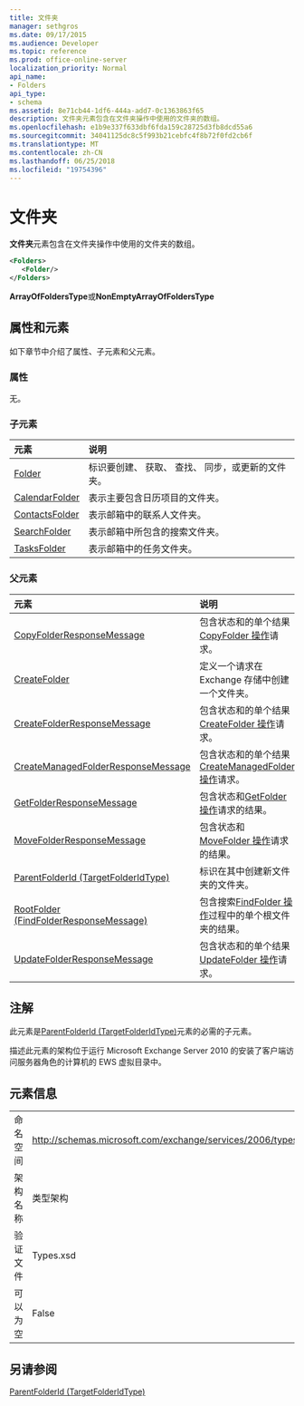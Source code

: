 ```yaml
---
title: 文件夹
manager: sethgros
ms.date: 09/17/2015
ms.audience: Developer
ms.topic: reference
ms.prod: office-online-server
localization_priority: Normal
api_name:
- Folders
api_type:
- schema
ms.assetid: 8e71cb44-1df6-444a-add7-0c1363863f65
description: 文件夹元素包含在文件夹操作中使用的文件夹的数组。
ms.openlocfilehash: e1b9e337f633dbf6fda159c28725d3fb8dcd55a6
ms.sourcegitcommit: 34041125dc8c5f993b21cebfc4f8b72f0fd2cb6f
ms.translationtype: MT
ms.contentlocale: zh-CN
ms.lasthandoff: 06/25/2018
ms.locfileid: "19754396"
---
```

# <a name="folders"></a>文件夹

**文件夹**元素包含在文件夹操作中使用的文件夹的数组。 
  
```xml
<Folders>
   <Folder/>
</Folders>
```

 **ArrayOfFoldersType**或**NonEmptyArrayOfFoldersType**
## <a name="attributes-and-elements"></a>属性和元素

如下章节中介绍了属性、子元素和父元素。
  
### <a name="attributes"></a>属性

无。
  
### <a name="child-elements"></a>子元素

|**元素**|**说明**|
|:-----|:-----|
|[Folder](folder.md) <br/> |标识要创建、 获取、 查找、 同步，或更新的文件夹。  <br/> |
|[CalendarFolder](calendarfolder.md) <br/> |表示主要包含日历项目的文件夹。  <br/> |
|[ContactsFolder](contactsfolder.md) <br/> |表示邮箱中的联系人文件夹。  <br/> |
|[SearchFolder](searchfolder.md) <br/> |表示邮箱中所包含的搜索文件夹。  <br/> |
|[TasksFolder](tasksfolder.md) <br/> |表示邮箱中的任务文件夹。  <br/> |
   
### <a name="parent-elements"></a>父元素

|**元素**|**说明**|
|:-----|:-----|
|[CopyFolderResponseMessage](copyfolderresponsemessage.md) <br/> |包含状态和的单个结果[CopyFolder 操作](copyfolder-operation.md)请求。  <br/> |
|[CreateFolder](createfolder.md) <br/> |定义一个请求在 Exchange 存储中创建一个文件夹。  <br/> |
|[CreateFolderResponseMessage](createfolderresponsemessage.md) <br/> |包含状态和的单个结果[CreateFolder 操作](createfolder-operation.md)请求。  <br/> |
|[CreateManagedFolderResponseMessage](createmanagedfolderresponsemessage.md) <br/> |包含状态和的单个结果[CreateManagedFolder 操作](createmanagedfolder-operation.md)请求。  <br/> |
|[GetFolderResponseMessage](getfolderresponsemessage.md) <br/> |包含状态和[GetFolder 操作](getfolder-operation.md)请求的结果。  <br/> |
|[MoveFolderResponseMessage](movefolderresponsemessage.md) <br/> |包含状态和[MoveFolder 操作](movefolder-operation.md)请求的结果。  <br/> |
|[ParentFolderId (TargetFolderIdType)](parentfolderid-targetfolderidtype.md) <br/> |标识在其中创建新文件夹的文件夹。  <br/> |
|[RootFolder (FindFolderResponseMessage)](rootfolder-findfolderresponsemessage.md) <br/> |包含搜索[FindFolder 操作](findfolder-operation.md)过程中的单个根文件夹的结果。  <br/> |
|[UpdateFolderResponseMessage](updatefolderresponsemessage.md) <br/> |包含状态和的单个结果[UpdateFolder 操作](updatefolder-operation.md)请求。  <br/> |
   
## <a name="remarks"></a>注解

此元素是[ParentFolderId (TargetFolderIdType)](parentfolderid-targetfolderidtype.md)元素的必需的子元素。 
  
描述此元素的架构位于运行 Microsoft Exchange Server 2010 的安装了客户端访问服务器角色的计算机的 EWS 虚拟目录中。
  
## <a name="element-information"></a>元素信息

|||
|:-----|:-----|
|命名空间  <br/> |http://schemas.microsoft.com/exchange/services/2006/types  <br/> |
|架构名称  <br/> |类型架构  <br/> |
|验证文件  <br/> |Types.xsd  <br/> |
|可以为空  <br/> |False  <br/> |
   
## <a name="see-also"></a>另请参阅



[ParentFolderId (TargetFolderIdType)](parentfolderid-targetfolderidtype.md)

